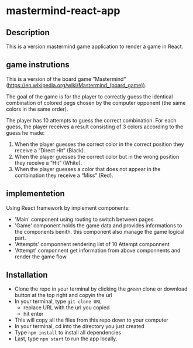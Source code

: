 # mastermind-react-app
## Description

This is a version mastermind game application to render a game in React.

## game instrutions
This is a version of the board game
”Mastermind” (https://en.wikipedia.org/wiki/Mastermind_(board_game)).

The goal of the game is for the player to correctly guess the identical
combination of colored pegs chosen by the computer opponent (the same
colors in the same order).

The player has 10 attempts to guess the correct combination.
For each guess, the player receives a result consisting of 3 colors
according to the guess he made:
1. When the player guesses the correct color in the correct position
they receive a “Direct Hit” (Black).
2. When the player guesses the correct color but in the wrong
position they receive a “Hit” (White).
3. When the player guesses a color that does not appear in the
combination they receive a “Miss” (Red).

## implementetion
Using React framework by implement components:
- 'Main' component using routing to switch between pages
- 'Game' component holds the game data and provides informations to the components benith.
this component also manage the game logical part.
- 'Attempts' componnent rendering list of 10 Attempt componnent
- 'Attempt' componnent get information from above componnents and render the game flow

## Installation
- Clone the repo in your terminal by clicking the _green_ clone or download button at the top right and copyin the url
- In your terminal, type ```git clone URL```
  - replace URL with the url you copied
  - hit enter
- This will copy all the files from this repo down to your computer
- In your terminal, cd into the directory you just created
- Type ```npm install``` to install all dependencies
- Last, type ```npm start``` to run the app locally.

